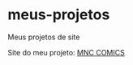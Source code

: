 # meus-projetos
 Meus projetos de site

<p>Site do meu projeto: <a href="https://victoralvesmoura.github.io/meus-projetos/mnc_pagina inicial/pagina_inicial" target="_blank">MNC COMICS</a></p>